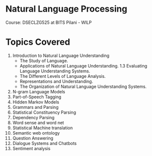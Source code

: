 # Natural Language Processing
Course: DSECLZG525 at BITS Pilani - WILP

# Topics Covered
1. Introduction to Natural Language Understanding
   - The Study of Language.
   - Applications of Natural Language Understanding. 1.3 Evaluating Language Understanding Systems.
   - The Different Levels of Language Analysis.
   - Representations and Understanding.
   - The Organization of Natural Language Understanding Systems.
2. N-gram Language Models
3. Part-of-Speech Tagging
4. Hidden Markov Models
5. Grammars and Parsing
6. Statistical Constituency Parsing
7. Dependency Parsing
8. Word sense and word net
9. Statistical Machine translation
10. Semantic web ontology
11. Question Answering
12. Dialogue Systems and Chatbots
13. Sentiment analysis
